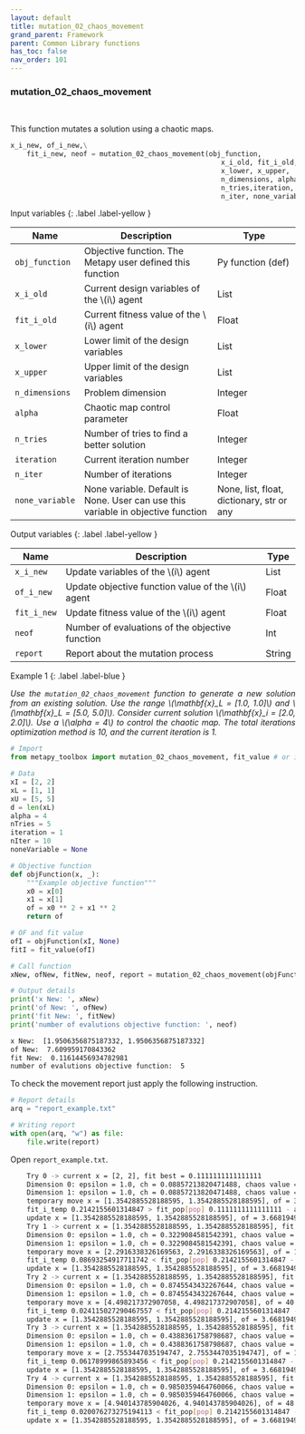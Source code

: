```yaml
---
layout: default
title: mutation_02_chaos_movement
grand_parent: Framework
parent: Common Library functions
has_toc: false
nav_order: 101
---
```


<!--Don't delete ths script-->
<script src = "https://polyfill.io/v3/polyfill.min.js?features=es6"></script>
<script id = "MathJax-script" async src="https://cdn.jsdelivr.net/npm/mathjax@3/es5/tex-mml-chtml.js"></script>
<!--Don't delete ths script-->

<h3>mutation_02_chaos_movement</h3>

<br>

<p align = "justify">
  This function mutates a solution using a chaotic maps.
</p>

```python
x_i_new, of_i_new,\
    fit_i_new, neof = mutation_02_chaos_movement(obj_function,
                                                    x_i_old, fit_i_old,
                                                    x_lower, x_upper,
                                                    n_dimensions, alpha,
                                                    n_tries,iteration,
                                                    n_iter, none_variable=None)
```

Input variables
{: .label .label-yellow }

<table style = "width:100%">
    <thead>
      <tr>
        <th>Name</th>
        <th>Description</th>
        <th>Type</th>
      </tr>
    </thead>
    <tr>
        <td><code>obj_function</code></td>
        <td>Objective function. The Metapy user defined this function</td>
        <td>Py function (def)</td>
    </tr>
    <tr>
        <td><code>x_i_old</code></td>
        <td>Current design variables of the \(i\) agent</td>
        <td>List</td>
    </tr>
    <tr>
        <td><code>fit_i_old</code></td>
        <td>Current fitness value of the \(i\) agent</td>
        <td>Float</td>
    </tr>
    <tr>
        <td><code>x_lower</code></td>
        <td>Lower limit of the design variables</td>
        <td>List</td>
    </tr>
    <tr>
        <td><code>x_upper</code></td>
        <td>Upper limit of the design variables</td>
        <td>List</td>
    </tr>
    <tr>
        <td><code>n_dimensions</code></td>
        <td>Problem dimension</td>
        <td>Integer</td>
    </tr>
    <tr>
        <td><code>alpha</code></td>
        <td>Chaotic map control parameter</td>
        <td>Float</td>
    </tr>
    <tr>
        <td><code>n_tries</code></td>
        <td>Number of tries to find a better solution</td>
        <td>Integer</td>
    </tr>
    <tr>
        <td><code>iteration</code></td>
        <td>Current iteration number</td>
        <td>Integer</td>
    </tr>
    <tr>
        <td><code>n_iter</code></td>
        <td>Number of iterations</td>
        <td>Integer</td>
    </tr>
    <tr>
        <td><code>none_variable</code></td>
        <td>None variable. Default is None. User can use this variable in objective function</td>
        <td>None, list, float, dictionary, str or any</td>
    </tr>
</table>

Output variables
{: .label .label-yellow }

<table style = "width:100%">
    <thead>
      <tr>
        <th>Name</th>
        <th>Description</th>
        <th>Type</th>
      </tr>
    </thead>
    <tr>
        <td><code>x_i_new</code></td>
        <td>Update variables of the \(i\) agent</td>
        <td>List</td>
    </tr>
    <tr>
        <td><code>of_i_new</code></td>
        <td>Update objective function value of the \(i\) agent</td>
        <td>Float</td>
    </tr>
    <tr>
        <td><code>fit_i_new</code></td>
        <td>Update fitness value of the \(i\) agent</td>
        <td>Float</td>
    </tr>
    <tr>
        <td><code>neof</code></td>
        <td>Number of evaluations of the objective function</td>
        <td>Int</td>
    </tr>
    <tr>
        <td><code>report</code></td>
        <td>Report about the mutation process</td>
        <td>String</td>
    </tr>
</table>

Example 1
{: .label .label-blue }

<p align = "justify">
  <i>
      Use the <code>mutation_02_chaos_movement</code> function to generate a new solution from an existing solution. Use the range \(\mathbf{x}_L = [1.0, 1.0]\) and \(\mathbf{x}_L = [5.0, 5.0]\). Consider current solution \(\mathbf{x}_i = [2.0, 2.0]\). Use a \(\alpha = 4\) to control the chaotic map. The total iterations optimization method is 10, and the current iteration is 1.
  </i>
</p>

```python
# Import
from metapy_toolbox import mutation_02_chaos_movement, fit_value # or import *

# Data
xI = [2, 2]
xL = [1, 1]
xU = [5, 5]
d = len(xL)
alpha = 4
nTries = 5
iteration = 1
nIter = 10
noneVariable = None

# Objective function
def objFunction(x, _):
    """Example objective function"""
    x0 = x[0]
    x1 = x[1]
    of = x0 ** 2 + x1 ** 2
    return of

# OF and fit value
ofI = objFunction(xI, None)
fitI = fit_value(ofI)

# Call function
xNew, ofNew, fitNew, neof, report = mutation_02_chaos_movement(objFunction, xI, fitI, xL, xU, d, alpha, nTries, iteration, nIter)

# Output details
print('x New: ', xNew)
print('of New: ', ofNew)
print('fit New: ', fitNew)
print('number of evalutions objective function: ', neof)
```

```bash
x New:  [1.9506356875187332, 1.9506356875187332]
of New:  7.609959170843362
fit New:  0.11614456934782981
number of evalutions objective function:  5
```

<p align = "justify">
  To check the movement report just apply the following instruction.
</p>

```python
# Report details
arq = "report_example.txt"

# Writing report
with open(arq, "w") as file:
    file.write(report)
```

<p align = "justify">
  Open <code>report_example.txt</code>. 
</p>

```bash
    Try 0 -> current x = [2, 2], fit best = 0.1111111111111111
    Dimension 0: epsilon = 1.0, ch = 0.08857213820471488, chaos value = 1.3542885528188595, neighbor = 1.3542885528188595
    Dimension 1: epsilon = 1.0, ch = 0.08857213820471488, chaos value = 1.3542885528188595, neighbor = 1.3542885528188595
    temporary move x = [1.3542885528188595, 1.3542885528188595], of = 3.6681949685924016, fit = 0.2142155601314847
    fit_i_temp 0.2142155601314847 > fit_pop[pop] 0.1111111111111111 - accept this solution
    update x = [1.3542885528188595, 1.3542885528188595], of = 3.6681949685924016, fit = 0.2142155601314847
    Try 1 -> current x = [1.3542885528188595, 1.3542885528188595], fit best = 0.2142155601314847
    Dimension 0: epsilon = 1.0, ch = 0.3229084581542391, chaos value = 2.2916338326169563, neighbor = 2.2916338326169563
    Dimension 1: epsilon = 1.0, ch = 0.3229084581542391, chaos value = 2.2916338326169563, neighbor = 2.2916338326169563
    temporary move x = [2.2916338326169563, 2.2916338326169563], of = 10.50317124558936, fit = 0.08693254917711742
    fit_i_temp 0.08693254917711742 < fit_pop[pop] 0.2142155601314847 - not accept this solution
    update x = [1.3542885528188595, 1.3542885528188595], of = 3.6681949685924016, fit = 0.2142155601314847
    Try 2 -> current x = [1.3542885528188595, 1.3542885528188595], fit best = 0.2142155601314847
    Dimension 0: epsilon = 1.0, ch = 0.8745543432267644, chaos value = 4.498217372907058, neighbor = 4.498217372907058
    Dimension 1: epsilon = 1.0, ch = 0.8745543432267644, chaos value = 4.498217372907058, neighbor = 4.498217372907058
    temporary move x = [4.498217372907058, 4.498217372907058], of = 40.46791906784574, fit = 0.024115027290467557
    fit_i_temp 0.024115027290467557 < fit_pop[pop] 0.2142155601314847 - not accept this solution
    update x = [1.3542885528188595, 1.3542885528188595], of = 3.6681949685924016, fit = 0.2142155601314847
    Try 3 -> current x = [1.3542885528188595, 1.3542885528188595], fit best = 0.2142155601314847
    Dimension 0: epsilon = 1.0, ch = 0.4388361758798687, chaos value = 2.7553447035194747, neighbor = 2.7553447035194747
    Dimension 1: epsilon = 1.0, ch = 0.4388361758798687, chaos value = 2.7553447035194747, neighbor = 2.7553447035194747
    temporary move x = [2.7553447035194747, 2.7553447035194747], of = 15.183848870425644, fit = 0.06178999865893456
    fit_i_temp 0.06178999865893456 < fit_pop[pop] 0.2142155601314847 - not accept this solution
    update x = [1.3542885528188595, 1.3542885528188595], of = 3.6681949685924016, fit = 0.2142155601314847
    Try 4 -> current x = [1.3542885528188595, 1.3542885528188595], fit best = 0.2142155601314847
    Dimension 0: epsilon = 1.0, ch = 0.9850359464760066, chaos value = 4.940143785904026, neighbor = 4.940143785904026
    Dimension 1: epsilon = 1.0, ch = 0.9850359464760066, chaos value = 4.940143785904026, neighbor = 4.940143785904026
    temporary move x = [4.940143785904026, 4.940143785904026], of = 48.81004125081233, fit = 0.020076273275194113
    fit_i_temp 0.020076273275194113 < fit_pop[pop] 0.2142155601314847 - not accept this solution
    update x = [1.3542885528188595, 1.3542885528188595], of = 3.6681949685924016, fit = 0.2142155601314847
```
